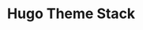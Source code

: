---
layout: home

title: Hugo Theme Stack
titleTemplate: Card-style Hugo theme designed for bloggers

hero:
  name: Hugo Theme Stack
  text: Card-style theme designed for bloggers
  actions:
    - theme: brand
      text: Get Started
      link: /guide/getting-started
    - theme: alt
      text: View on GitHub
      link: https://github.com/CaiJimmy/hugo-theme-stack

features:
  - title: No CSS and JavaScript framework
    details: Keep your site lightweight and fast. All the styles are written in SCSS and the scripts are written in vanilla JavaScript.
  - title: Dark mode
    details: Dark mode is supported by default. It will be automatically enabled when the system is in dark mode.
  - title: Multilingual mode and RTL support
    details: Support for multiple languages and right-to-left languages out of the box. No need to worry about i18n.
  - title: A set of useful features
    details: Table of contents, local search, code highlighting, image zooming, and more.
---